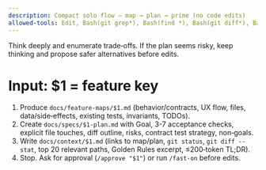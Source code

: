 ```yaml
---
description: Compact solo flow — map → plan → prime (no code edits)
allowed-tools: Edit, Bash(git grep*), Bash(find *), Bash(git diff*), Bash(git status*)
---
```


Think deeply and enumerate trade‑offs. If the plan seems risky, keep thinking and propose safer alternatives before edits.

# Input: $1 = feature key

1. Produce `docs/feature-maps/$1.md` (behavior/contracts, UX flow, files, data/side‑effects, existing tests, invariants, TODOs).
2. Create `docs/specs/$1-plan.md` with Goal, 3-7 acceptance checks, explicit file touches, diff outline, risks, contract test strategy, non‑goals.
3. Write `docs/context/$1.md` (links to map/plan, `git status`, `git diff --stat`, top 20 relevant paths, Golden Rules excerpt, ≤200‑token TL;DR).
4. Stop. Ask for approval (`/approve "$1"`) or run `/fast-on` before edits.
